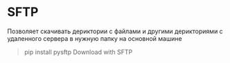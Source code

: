 # SFTP
Позволяет скачивать дериктории с файлами и другими дерикториями с удаленного сервера в нужную папку на основной машине
> pip install pysftp
Download with SFTP
